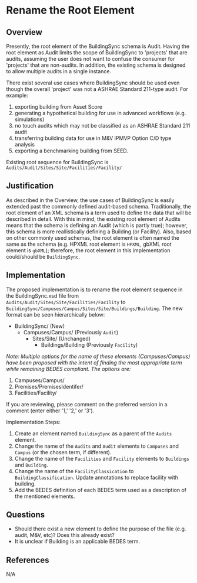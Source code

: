 # Rename the Root Element

## Overview

Presently, the root element of the BuildingSync schema is Audit. Having the root element as Audit limits the scope of
BuildingSync to 'projects' that are audits, assuming the user does not want to confuse the consumer for 'projects' that 
are non-audits. In addition, the existing schema is designed to allow multiple audits in a single instance.

There exist several use cases where BuildingSync should be used even though the overall 'project' was not a ASHRAE
Standard 211-type audit. For example: 

1) exporting building from Asset Score 
2) generating a hypothetical building for use in advanced workflows (e.g. simulations)
3) no touch audits which may not be classified as an ASHRAE Standard 211 audit
4) transferring building data for use in M&V IPMVP Option C/D type analysis
5) exporting a benchmarking building from SEED.

Existing root sequence for BuildingSync is `Audits/Audit/Sites/Site/Facilities/Facility/`

## Justification

As described in the Overview, the use cases of BuildingSync is easily extended past the commonly defined audit-based schema.
Traditionally, the root element of an XML schema is a term used to define the data that will be described in detail. With this in
mind, the existing root element of Audits means that the schema is defining an Audit (which is partly true); however, this schema is 
more reallistically defining a Building (or Facility). Also, based on other commonly used schemas, the root element is often 
named the same as the schema (e.g. HPXML root element is `HPXML`, gbXML root element is `gbXML`); therefore, the root element in 
this implementation could/should be `BuildingSync`.


## Implementation

The proposed implementation is to rename the root element sequence in the BuildingSync.xsd file from `Audits/Audit/Sites/Site/Facilities/Facility` to `BuildingSync/Campuses/Campus/Sites/Site/Buildings/Building`. The new format can be seen hierarchically below:

* BuildingSync/ (New)
	* Campuses/Campus/ (Previously `Audit`)
	    * Sites/Site/ (Unchanged)
			* Buildings/Building (Previously `Facility`)

*Note: Multiple options for the name of these elements (Campuses/Campus) have been proposed with the intent of finding the most appropriate term while remaining BEDES compliant. The options are:*

1. Campuses/Campus/
2. Premises/PremisesIdentifer/
3. Facilities/Facility/

If you are reviewing, please comment on the preferred version in a comment (enter either '1,' '2,' or '3'). 

Implementation Steps:

1. Create an element named `BuildingSync` as a parent of the `Audits` element.
2. Change the name of the `Audits` and `Audit` elements to `Campuses` and `Campus` (or the chosen term, if different).
3. Change the name of the `Facilities` and `Facility` elements to `Buildings` and `Building`.
4. Change the name of the `FacilityClassication` to `BuildingClassification`. Update annotations to replace facility with building.
5. Add the BEDES definition of each BEDES term used as a description of the mentioned elements.
  

## Questions

* Should there exist a new element to define the purpose of the file (e.g. audit, M&V, etc)? Does this already exist?
* It is unclear if Building is an applicable BEDES term.
    

## References

N/A